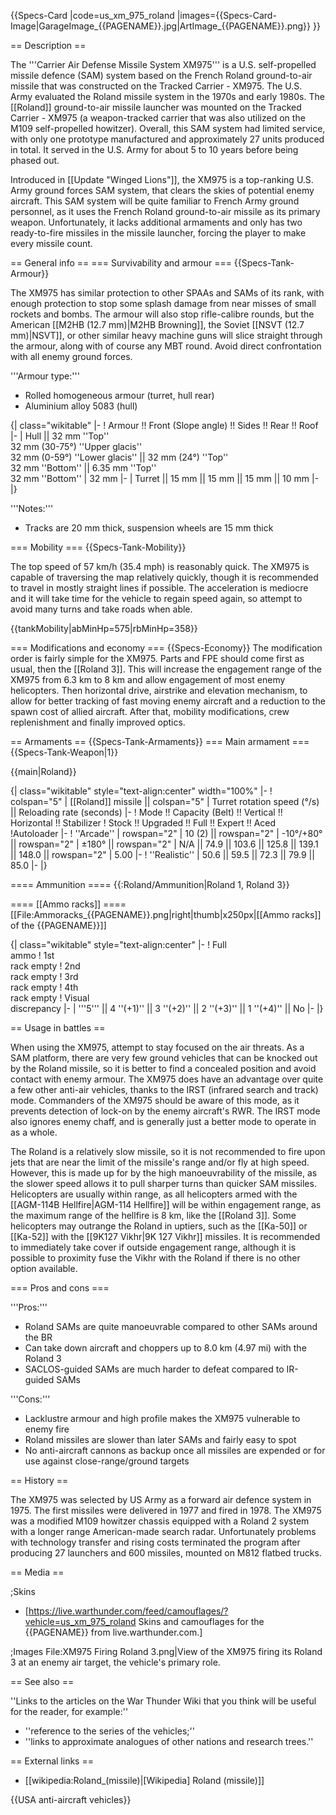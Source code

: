 {{Specs-Card
|code=us_xm_975_roland
|images={{Specs-Card-Image|GarageImage_{{PAGENAME}}.jpg|ArtImage_{{PAGENAME}}.png}}
}}

== Description ==
<!-- ''In the description, the first part should be about the history of the creation and combat usage of the vehicle, as well as its key features. In the second part, tell the reader about the ground vehicle in the game. Insert a screenshot of the vehicle, so that if the novice player does not remember the vehicle by name, he will immediately understand what kind of vehicle the article is talking about.'' -->
The '''Carrier Air Defense Missile System XM975''' is a U.S. self-propelled missile defence (SAM) system based on the French Roland ground-to-air missile that was constructed on the Tracked Carrier - XM975. The U.S. Army evaluated the Roland missile system in the 1970s and early 1980s. The [[Roland]] ground-to-air missile launcher was mounted on the Tracked Carrier - XM975 (a weapon-tracked carrier that was also utilized on the M109 self-propelled howitzer). Overall, this SAM system had limited service, with only one prototype manufactured and approximately 27 units produced in total. It served in the U.S. Army for about 5 to 10 years before being phased out.

Introduced in [[Update "Winged Lions"]], the XM975 is a top-ranking U.S. Army ground forces SAM system, that clears the skies of potential enemy aircraft. This SAM system will be quite familiar to French Army ground personnel, as it uses the French Roland ground-to-air missile as its primary weapon. Unfortunately, it lacks additional armaments and only has two ready-to-fire missiles in the missile launcher, forcing the player to make every missile count.

== General info ==
=== Survivability and armour ===
{{Specs-Tank-Armour}}
<!-- ''Describe armour protection. Note the most well protected and key weak areas. Appreciate the layout of modules as well as the number and location of crew members. Is the level of armour protection sufficient, is the placement of modules helpful for survival in combat? If necessary use a visual template to indicate the most secure and weak zones of the armour.'' -->

The XM975 has similar protection to other SPAAs and SAMs of its rank, with enough protection to stop some splash damage from near misses of small rockets and bombs. The armour will also stop rifle-calibre rounds, but the American [[M2HB (12.7 mm)|M2HB Browning]], the Soviet [[NSVT (12.7 mm)|NSVT]], or other similar heavy machine guns will slice straight through the armour, along with of course any MBT round. Avoid direct confrontation with all enemy ground forces.

'''Armour type:'''

* Rolled homogeneous armour (turret, hull rear)
* Aluminium alloy 5083 (hull)

{| class="wikitable"
|-
! Armour !! Front (Slope angle) !! Sides !! Rear !! Roof
|-
| Hull || 32 mm ''Top'' <br> 32 mm (30-75°) ''Upper glacis'' <br> 32 mm (0-59°) ''Lower glacis'' || 32 mm (24°) ''Top'' <br> 32 mm ''Bottom'' || 6.35 mm ''Top'' <br> 32 mm ''Bottom''
| 32 mm
|-
| Turret || 15 mm || 15 mm || 15 mm || 10 mm
|-
|}

'''Notes:'''

* Tracks are 20 mm thick, suspension wheels are 15 mm thick

=== Mobility ===
{{Specs-Tank-Mobility}}
<!-- ''Write about the mobility of the ground vehicle. Estimate the specific power and manoeuvrability, as well as the maximum speed forwards and backwards.'' -->

The top speed of 57 km/h (35.4 mph) is reasonably quick. The XM975 is capable of traversing the map relatively quickly, though it is recommended to travel in mostly straight lines if possible. The acceleration is mediocre and it will take time for the vehicle to regain speed again, so attempt to avoid many turns and take roads when able.

{{tankMobility|abMinHp=575|rbMinHp=358}}

=== Modifications and economy ===
{{Specs-Economy}}
The modification order is fairly simple for the XM975. Parts and FPE should come first as usual, then the [[Roland 3]]. This will increase the engagement range of the XM975 from 6.3 km to 8 km and allow engagement of most enemy helicopters. Then horizontal drive, airstrike and elevation mechanism, to allow for better tracking of fast moving enemy aircraft and a reduction to the spawn cost of allied aircraft. After that, mobility modifications, crew replenishment and finally improved optics.

== Armaments ==
{{Specs-Tank-Armaments}}
=== Main armament ===
{{Specs-Tank-Weapon|1}}
<!-- ''Give the reader information about the characteristics of the main gun. Assess its effectiveness in a battle based on the reloading speed, ballistics and the power of shells. Do not forget about the flexibility of the fire, that is how quickly the cannon can be aimed at the target, open fire on it and aim at another enemy. Add a link to the main article on the gun: <code><nowiki>{{main|Name of the weapon}}</nowiki></code>. Describe in general terms the ammunition available for the main gun. Give advice on how to use them and how to fill the ammunition storage.'' -->
{{main|Roland}}

{| class="wikitable" style="text-align:center" width="100%"
|-
! colspan="5" | [[Roland]] missile || colspan="5" | Turret rotation speed (°/s) || Reloading rate (seconds)
|-
! Mode !! Capacity (Belt) !! Vertical !! Horizontal !! Stabilizer
! Stock !! Upgraded !! Full !! Expert !! Aced
!Autoloader
|-
! ''Arcade''
| rowspan="2" | 10 (2) || rowspan="2" | -10°/+80° || rowspan="2" | ±180° || rowspan="2" | N/A || 74.9 || 103.6 || 125.8 || 139.1 || 148.0 || rowspan="2" | 5.00 
|-
! ''Realistic''
| 50.6 || 59.5 || 72.3 || 79.9 || 85.0
|-
|}

==== Ammunition ====
{{:Roland/Ammunition|Roland 1, Roland 3}}

==== [[Ammo racks]] ====
[[File:Ammoracks_{{PAGENAME}}.png|right|thumb|x250px|[[Ammo racks]] of the {{PAGENAME}}]]
<!-- '''Last updated: 2.15.1.131''' -->
{| class="wikitable" style="text-align:center"
|-
! Full<br>ammo
! 1st<br>rack empty
! 2nd<br>rack empty
! 3rd<br>rack empty
! 4th<br>rack empty
! Visual<br>discrepancy
|-
| '''5''' || 4&nbsp;''(+1)'' || 3&nbsp;''(+2)'' || 2&nbsp;''(+3)'' || 1&nbsp;''(+4)'' || No
|-
|}

== Usage in battles ==
<!-- ''Describe the tactics of playing in the vehicle, the features of using vehicles in the team and advice on tactics. Refrain from creating a "guide" - do not impose a single point of view but instead give the reader food for thought. Describe the most dangerous enemies and give recommendations on fighting them. If necessary, note the specifics of the game in different modes (AB, RB, SB).'' -->
When using the XM975, attempt to stay focused on the air threats. As a SAM platform, there are very few ground vehicles that can be knocked out by the Roland missile, so it is better to find a concealed position and avoid contact with enemy armour. The XM975 does have an advantage over quite a few other anti-air vehicles, thanks to the IRST (infrared search and track) mode. Commanders of the XM975 should be aware of this mode, as it prevents detection of lock-on by the enemy aircraft's RWR. The IRST mode also ignores enemy chaff, and is generally just a better mode to operate in as a whole.

The Roland is a relatively slow missile, so it is not recommended to fire upon jets that are near the limit of the missile's range and/or fly at high speed. However, this is made up for by the high manoeuvrability of the missile, as the slower speed allows it to pull sharper turns than quicker SAM missiles. Helicopters are usually within range, as all helicopters armed with the [[AGM-114B Hellfire|AGM-114 Hellfire]] will be within engagement range, as the maximum range of the hellfire is 8 km, like the [[Roland 3]]. Some helicopters may outrange the Roland in uptiers, such as the [[Ka-50]] or [[Ka-52]] with the [[9K127 Vikhr|9K 127 Vikhr]] missiles. It is recommended to immediately take cover if outside engagement range, although it is possible to proximity fuse the Vikhr with the Roland if there is no other option available.

=== Pros and cons ===
<!-- ''Summarise and briefly evaluate the vehicle in terms of its characteristics and combat effectiveness. Mark its pros and cons in a bulleted list. Try not to use more than 6 points for each of the characteristics. Avoid using categorical definitions such as "bad", "good" and the like - use substitutions with softer forms such as "inadequate" and "effective".'' -->

'''Pros:'''

* Roland SAMs are quite manoeuvrable compared to other SAMs around the BR
* Can take down aircraft and choppers up to 8.0 km (4.97 mi) with the Roland 3
* SACLOS-guided SAMs are much harder to defeat compared to IR-guided SAMs

'''Cons:'''

* Lacklustre armour and high profile makes the XM975 vulnerable to enemy fire
* Roland missiles are slower than later SAMs and fairly easy to spot
* No anti-aircraft cannons as backup once all missiles are expended or for use against close-range/ground targets

== History ==
<!-- ''Describe the history of the creation and combat usage of the vehicle in more detail than in the introduction. If the historical reference turns out to be too long, take it to a separate article, taking a link to the article about the vehicle and adding a block "/History" (example: <nowiki>https://wiki.warthunder.com/(Vehicle-name)/History</nowiki>) and add a link to it here using the <code>main</code> template. Be sure to reference text and sources by using <code><nowiki><ref></ref></nowiki></code>, as well as adding them at the end of the article with <code><nowiki><references /></nowiki></code>. This section may also include the vehicle's dev blog entry (if applicable) and the in-game encyclopedia description (under <code><nowiki>=== In-game description ===</nowiki></code>, also if applicable).'' -->
The XM975 was selected by US Army as a forward air defence system in 1975. The first missiles were delivered in 1977 and fired in 1978. The XM975 was a modified M109 howitzer chassis equipped with a Roland 2 system with a longer range American-made search radar. Unfortunately problems with technology transfer and rising costs terminated the program after producing 27 launchers and 600 missiles, mounted on M812 flatbed trucks.

== Media ==
<!-- ''Excellent additions to the article would be video guides, screenshots from the game, and photos.'' -->

;Skins

* [https://live.warthunder.com/feed/camouflages/?vehicle=us_xm_975_roland Skins and camouflages for the {{PAGENAME}} from live.warthunder.com.]

;Images
<gallery mode="packed-hover" heights="200">
File:XM975 Firing Roland 3.png|View of the XM975 firing its Roland 3 at an enemy air target, the vehicle's primary role.
</gallery>

== See also ==
<!-- ''Links to the articles on the War Thunder Wiki that you think will be useful for the reader, for example:''
* ''reference to the series of the vehicles;''
* ''links to approximate analogues of other nations and research trees.'' -->
''Links to the articles on the War Thunder Wiki that you think will be useful for the reader, for example:''

* ''reference to the series of the vehicles;''
* ''links to approximate analogues of other nations and research trees.''

== External links ==
<!-- ''Paste links to sources and external resources, such as:''
* ''topic on the official game forum;''
* ''other literature.'' -->

* [[wikipedia:Roland_(missile)|[Wikipedia] Roland (missile)]]

{{USA anti-aircraft vehicles}}